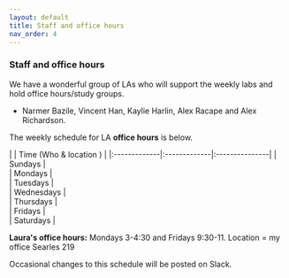 ```yaml
---
layout: default 
title: Staff and office hours 
nav_order: 4
---
```



### Staff and office hours



We have a wonderful group of LAs who will support the weekly labs and hold office hours/study groups.  
 
- Narmer Bazile, Vincent Han, Kaylie Harlin, Alex Racape and Alex
   Richardson.



The weekly schedule for LA **office hours**  is below. 


|              |   Time  (Who & location )  |
|:-------------|:-------------|:---------------|
| Sundays      |  
| Mondays      |  
| Tuesdays     |  
| Wednesdays   |  
| Thursdays    |  
| Fridays      |  
| Saturdays    |  


__Laura's office hours:__ Mondays 3-4:30 and Fridays 9:30-11. Location = my office Searles 219


Occasional changes to this schedule  will be posted on Slack. 
